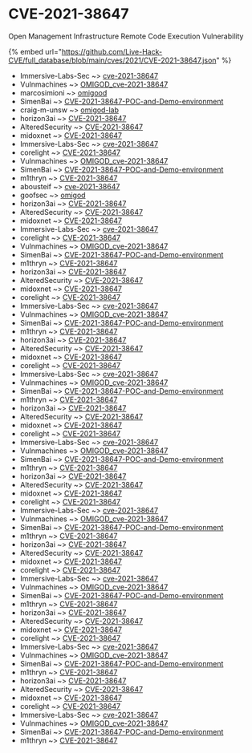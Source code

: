 # CVE-2021-38647

Open Management Infrastructure Remote Code Execution Vulnerability

{% embed url="https://github.com/Live-Hack-CVE/full_database/blob/main/cves/2021/CVE-2021-38647.json" %}


* Immersive-Labs-Sec ~> [cve-2021-38647](https://www.alice-snow.ru/2021/database/cve-2021-38647/cve-2021-38647-immersive-labs-sec)
* Vulnmachines ~> [OMIGOD_cve-2021-38647](https://www.alice-snow.ru/2021/database/cve-2021-38647/omigod_cve-2021-38647-vulnmachines)
* marcosimioni ~> [omigood](https://www.alice-snow.ru/2021/database/cve-2021-38647/omigood-marcosimioni)
* SimenBai ~> [CVE-2021-38647-POC-and-Demo-environment](https://www.alice-snow.ru/2021/database/cve-2021-38647/cve-2021-38647-poc-and-demo-environment-simenbai)
* craig-m-unsw ~> [omigod-lab](https://www.alice-snow.ru/2021/database/cve-2021-38647/omigod-lab-craig-m-unsw)
* horizon3ai ~> [CVE-2021-38647](https://www.alice-snow.ru/2021/database/cve-2021-38647/cve-2021-38647-horizon3ai)
* AlteredSecurity ~> [CVE-2021-38647](https://www.alice-snow.ru/2021/database/cve-2021-38647/cve-2021-38647-alteredsecurity)
* midoxnet ~> [CVE-2021-38647](https://www.alice-snow.ru/2021/database/cve-2021-38647/cve-2021-38647-midoxnet)
* Immersive-Labs-Sec ~> [cve-2021-38647](https://www.alice-snow.ru/2021/database/cve-2021-38647/cve-2021-38647-immersive-labs-sec)
* corelight ~> [CVE-2021-38647](https://www.alice-snow.ru/2021/database/cve-2021-38647/cve-2021-38647-corelight)
* Vulnmachines ~> [OMIGOD_cve-2021-38647](https://www.alice-snow.ru/2021/database/cve-2021-38647/omigod_cve-2021-38647-vulnmachines)
* SimenBai ~> [CVE-2021-38647-POC-and-Demo-environment](https://www.alice-snow.ru/2021/database/cve-2021-38647/cve-2021-38647-poc-and-demo-environment-simenbai)
* m1thryn ~> [CVE-2021-38647](https://www.alice-snow.ru/2021/database/cve-2021-38647/cve-2021-38647-m1thryn)
* abousteif ~> [cve-2021-38647](https://www.alice-snow.ru/2021/database/cve-2021-38647/cve-2021-38647-abousteif)
* goofsec ~> [omigod](https://www.alice-snow.ru/2021/database/cve-2021-38647/omigod-goofsec)
* horizon3ai ~> [CVE-2021-38647](https://www.alice-snow.ru/2021/database/cve-2021-38647/cve-2021-38647-horizon3ai)
* AlteredSecurity ~> [CVE-2021-38647](https://www.alice-snow.ru/2021/database/cve-2021-38647/cve-2021-38647-alteredsecurity)
* midoxnet ~> [CVE-2021-38647](https://www.alice-snow.ru/2021/database/cve-2021-38647/cve-2021-38647-midoxnet)
* Immersive-Labs-Sec ~> [cve-2021-38647](https://www.alice-snow.ru/2021/database/cve-2021-38647/cve-2021-38647-immersive-labs-sec)
* corelight ~> [CVE-2021-38647](https://www.alice-snow.ru/2021/database/cve-2021-38647/cve-2021-38647-corelight)
* Vulnmachines ~> [OMIGOD_cve-2021-38647](https://www.alice-snow.ru/2021/database/cve-2021-38647/omigod_cve-2021-38647-vulnmachines)
* SimenBai ~> [CVE-2021-38647-POC-and-Demo-environment](https://www.alice-snow.ru/2021/database/cve-2021-38647/cve-2021-38647-poc-and-demo-environment-simenbai)
* m1thryn ~> [CVE-2021-38647](https://www.alice-snow.ru/2021/database/cve-2021-38647/cve-2021-38647-m1thryn)
* horizon3ai ~> [CVE-2021-38647](https://www.alice-snow.ru/2021/database/cve-2021-38647/cve-2021-38647-horizon3ai)
* AlteredSecurity ~> [CVE-2021-38647](https://www.alice-snow.ru/2021/database/cve-2021-38647/cve-2021-38647-alteredsecurity)
* midoxnet ~> [CVE-2021-38647](https://www.alice-snow.ru/2021/database/cve-2021-38647/cve-2021-38647-midoxnet)
* corelight ~> [CVE-2021-38647](https://www.alice-snow.ru/2021/database/cve-2021-38647/cve-2021-38647-corelight)
* Immersive-Labs-Sec ~> [cve-2021-38647](https://www.alice-snow.ru/2021/database/cve-2021-38647/cve-2021-38647-immersive-labs-sec)
* Vulnmachines ~> [OMIGOD_cve-2021-38647](https://www.alice-snow.ru/2021/database/cve-2021-38647/omigod_cve-2021-38647-vulnmachines)
* SimenBai ~> [CVE-2021-38647-POC-and-Demo-environment](https://www.alice-snow.ru/2021/database/cve-2021-38647/cve-2021-38647-poc-and-demo-environment-simenbai)
* m1thryn ~> [CVE-2021-38647](https://www.alice-snow.ru/2021/database/cve-2021-38647/cve-2021-38647-m1thryn)
* horizon3ai ~> [CVE-2021-38647](https://www.alice-snow.ru/2021/database/cve-2021-38647/cve-2021-38647-horizon3ai)
* AlteredSecurity ~> [CVE-2021-38647](https://www.alice-snow.ru/2021/database/cve-2021-38647/cve-2021-38647-alteredsecurity)
* midoxnet ~> [CVE-2021-38647](https://www.alice-snow.ru/2021/database/cve-2021-38647/cve-2021-38647-midoxnet)
* corelight ~> [CVE-2021-38647](https://www.alice-snow.ru/2021/database/cve-2021-38647/cve-2021-38647-corelight)
* Immersive-Labs-Sec ~> [cve-2021-38647](https://www.alice-snow.ru/2021/database/cve-2021-38647/cve-2021-38647-immersive-labs-sec)
* Vulnmachines ~> [OMIGOD_cve-2021-38647](https://www.alice-snow.ru/2021/database/cve-2021-38647/omigod_cve-2021-38647-vulnmachines)
* SimenBai ~> [CVE-2021-38647-POC-and-Demo-environment](https://www.alice-snow.ru/2021/database/cve-2021-38647/cve-2021-38647-poc-and-demo-environment-simenbai)
* m1thryn ~> [CVE-2021-38647](https://www.alice-snow.ru/2021/database/cve-2021-38647/cve-2021-38647-m1thryn)
* horizon3ai ~> [CVE-2021-38647](https://www.alice-snow.ru/2021/database/cve-2021-38647/cve-2021-38647-horizon3ai)
* AlteredSecurity ~> [CVE-2021-38647](https://www.alice-snow.ru/2021/database/cve-2021-38647/cve-2021-38647-alteredsecurity)
* midoxnet ~> [CVE-2021-38647](https://www.alice-snow.ru/2021/database/cve-2021-38647/cve-2021-38647-midoxnet)
* corelight ~> [CVE-2021-38647](https://www.alice-snow.ru/2021/database/cve-2021-38647/cve-2021-38647-corelight)
* Immersive-Labs-Sec ~> [cve-2021-38647](https://www.alice-snow.ru/2021/database/cve-2021-38647/cve-2021-38647-immersive-labs-sec)
* Vulnmachines ~> [OMIGOD_cve-2021-38647](https://www.alice-snow.ru/2021/database/cve-2021-38647/omigod_cve-2021-38647-vulnmachines)
* SimenBai ~> [CVE-2021-38647-POC-and-Demo-environment](https://www.alice-snow.ru/2021/database/cve-2021-38647/cve-2021-38647-poc-and-demo-environment-simenbai)
* m1thryn ~> [CVE-2021-38647](https://www.alice-snow.ru/2021/database/cve-2021-38647/cve-2021-38647-m1thryn)
* horizon3ai ~> [CVE-2021-38647](https://www.alice-snow.ru/2021/database/cve-2021-38647/cve-2021-38647-horizon3ai)
* AlteredSecurity ~> [CVE-2021-38647](https://www.alice-snow.ru/2021/database/cve-2021-38647/cve-2021-38647-alteredsecurity)
* midoxnet ~> [CVE-2021-38647](https://www.alice-snow.ru/2021/database/cve-2021-38647/cve-2021-38647-midoxnet)
* corelight ~> [CVE-2021-38647](https://www.alice-snow.ru/2021/database/cve-2021-38647/cve-2021-38647-corelight)
* Immersive-Labs-Sec ~> [cve-2021-38647](https://www.alice-snow.ru/2021/database/cve-2021-38647/cve-2021-38647-immersive-labs-sec)
* Vulnmachines ~> [OMIGOD_cve-2021-38647](https://www.alice-snow.ru/2021/database/cve-2021-38647/omigod_cve-2021-38647-vulnmachines)
* SimenBai ~> [CVE-2021-38647-POC-and-Demo-environment](https://www.alice-snow.ru/2021/database/cve-2021-38647/cve-2021-38647-poc-and-demo-environment-simenbai)
* m1thryn ~> [CVE-2021-38647](https://www.alice-snow.ru/2021/database/cve-2021-38647/cve-2021-38647-m1thryn)
* horizon3ai ~> [CVE-2021-38647](https://www.alice-snow.ru/2021/database/cve-2021-38647/cve-2021-38647-horizon3ai)
* AlteredSecurity ~> [CVE-2021-38647](https://www.alice-snow.ru/2021/database/cve-2021-38647/cve-2021-38647-alteredsecurity)
* midoxnet ~> [CVE-2021-38647](https://www.alice-snow.ru/2021/database/cve-2021-38647/cve-2021-38647-midoxnet)
* corelight ~> [CVE-2021-38647](https://www.alice-snow.ru/2021/database/cve-2021-38647/cve-2021-38647-corelight)
* Immersive-Labs-Sec ~> [cve-2021-38647](https://www.alice-snow.ru/2021/database/cve-2021-38647/cve-2021-38647-immersive-labs-sec)
* Vulnmachines ~> [OMIGOD_cve-2021-38647](https://www.alice-snow.ru/2021/database/cve-2021-38647/omigod_cve-2021-38647-vulnmachines)
* SimenBai ~> [CVE-2021-38647-POC-and-Demo-environment](https://www.alice-snow.ru/2021/database/cve-2021-38647/cve-2021-38647-poc-and-demo-environment-simenbai)
* m1thryn ~> [CVE-2021-38647](https://www.alice-snow.ru/2021/database/cve-2021-38647/cve-2021-38647-m1thryn)
* horizon3ai ~> [CVE-2021-38647](https://www.alice-snow.ru/2021/database/cve-2021-38647/cve-2021-38647-horizon3ai)
* AlteredSecurity ~> [CVE-2021-38647](https://www.alice-snow.ru/2021/database/cve-2021-38647/cve-2021-38647-alteredsecurity)
* midoxnet ~> [CVE-2021-38647](https://www.alice-snow.ru/2021/database/cve-2021-38647/cve-2021-38647-midoxnet)
* corelight ~> [CVE-2021-38647](https://www.alice-snow.ru/2021/database/cve-2021-38647/cve-2021-38647-corelight)
* Immersive-Labs-Sec ~> [cve-2021-38647](https://www.alice-snow.ru/2021/database/cve-2021-38647/cve-2021-38647-immersive-labs-sec)
* Vulnmachines ~> [OMIGOD_cve-2021-38647](https://www.alice-snow.ru/2021/database/cve-2021-38647/omigod_cve-2021-38647-vulnmachines)
* SimenBai ~> [CVE-2021-38647-POC-and-Demo-environment](https://www.alice-snow.ru/2021/database/cve-2021-38647/cve-2021-38647-poc-and-demo-environment-simenbai)
* m1thryn ~> [CVE-2021-38647](https://www.alice-snow.ru/2021/database/cve-2021-38647/cve-2021-38647-m1thryn)
* horizon3ai ~> [CVE-2021-38647](https://www.alice-snow.ru/2021/database/cve-2021-38647/cve-2021-38647-horizon3ai)
* AlteredSecurity ~> [CVE-2021-38647](https://www.alice-snow.ru/2021/database/cve-2021-38647/cve-2021-38647-alteredsecurity)
* midoxnet ~> [CVE-2021-38647](https://www.alice-snow.ru/2021/database/cve-2021-38647/cve-2021-38647-midoxnet)
* corelight ~> [CVE-2021-38647](https://www.alice-snow.ru/2021/database/cve-2021-38647/cve-2021-38647-corelight)
* Immersive-Labs-Sec ~> [cve-2021-38647](https://www.alice-snow.ru/2021/database/cve-2021-38647/cve-2021-38647-immersive-labs-sec)
* Vulnmachines ~> [OMIGOD_cve-2021-38647](https://www.alice-snow.ru/2021/database/cve-2021-38647/omigod_cve-2021-38647-vulnmachines)
* SimenBai ~> [CVE-2021-38647-POC-and-Demo-environment](https://www.alice-snow.ru/2021/database/cve-2021-38647/cve-2021-38647-poc-and-demo-environment-simenbai)
* m1thryn ~> [CVE-2021-38647](https://www.alice-snow.ru/2021/database/cve-2021-38647/cve-2021-38647-m1thryn)